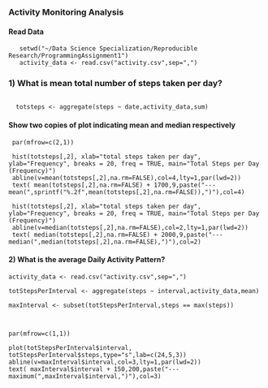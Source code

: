 
### Activity Monitoring Analysis

#### Read Data
```{r}
   setwd("~/Data Science Specialization/Reproducible Research/ProgrammingAssignment1")
   activity_data <- read.csv("activity.csv",sep=",")
```

### 1) What is mean total number of steps taken per day?

```{r} 
 
  totsteps <- aggregate(steps ~ date,activity_data,sum)

```
#### Show two copies of plot indicating mean and median respectively 

```{r} 
 par(mfrow=c(2,1))

 hist(totsteps[,2], xlab="total steps taken per day", ylab="Frequency", breaks = 20, freq = TRUE, main="Total Steps per Day (Frequency)")
 abline(v=mean(totsteps[,2],na.rm=FALSE),col=4,lty=1,par(lwd=2))
 text( mean(totsteps[,2],na.rm=FALSE) + 1700,9,paste("---mean(",sprintf("%.2f",mean(totsteps[,2],na.rm=FALSE)),")"),col=4)

 hist(totsteps[,2], xlab="total steps taken per day", ylab="Frequency", breaks = 20, freq = TRUE, main="Total Steps per Day (Frequency)")
 abline(v=median(totsteps[,2],na.rm=FALSE),col=2,lty=1,par(lwd=2))
 text( median(totsteps[,2],na.rm=FALSE) + 2000,9,paste("---median(",median(totsteps[,2],na.rm=FALSE),")"),col=2)

```
#### 2) What is the average Daily Activity Pattern?
```{r}
activity_data <- read.csv("activity.csv",sep=",")
 
totStepsPerInterval <- aggregate(steps ~ interval,activity_data,mean)

maxInterval <- subset(totStepsPerInterval,steps == max(steps))


```

```{r}

par(mfrow=c(1,1))

plot(totStepsPerInterval$interval, totStepsPerInterval$steps,type="s",lab=c(24,5,3))
abline(v=maxInterval$interval,col=3,lty=1,par(lwd=2))
text( maxInterval$interval + 150,200,paste("---maximum(",maxInterval$interval,")"),col=3)

```


